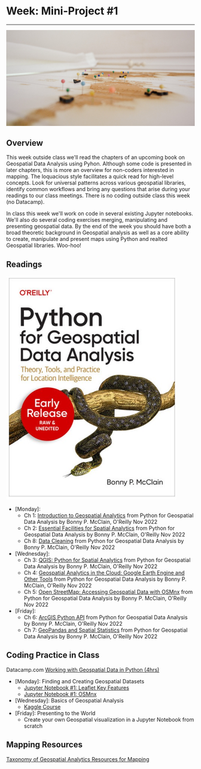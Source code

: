 # Week: Mini-Project #1
---

![Map Image](images/img_iphs290_map_delfi-de-la-rua-vfzfavUZmfc-unsplash.jpg)

## Overview

This week outside class we'll read the chapters of an upcoming book on Geospatial Data Analysis using Pyhon. Although some code is presented in later chapters, this is more an overview for non-coders interested in mapping. The loquacious style facilitates a quick read for high-level concepts. Look for universal patterns across various geospatial libraries, identify common workflows and bring any questions that arise during your readings to our class meetings. There is no coding outside class this week (no Datacamp).

In class this week we'll work on code in several existing Jupyter notebooks. We'll also do several coding exercises merging, manipulating and presenting geospatial data. By the end of the week you should have both a broad theoretic background in Geospatial analysis as well as a core ability to create, manipulate and present maps using Python and realted Geospatial libraries. Woo-hoo!


## Readings

![Python for Geospatial Data Analysis by Bonny P. McClain](images/book_cover_python_for_geospatial_data_analysis_bmcclain_202211.jpg)

- [Monday]:
    * Ch 1: [Introduction to Geospatial Analytics](https://drive.google.com/file/d/1efx44lDocuHcDim7gIpMGTyoKrwMcgNI/view?usp=sharing) from Python for Geospatial Data Analysis by Bonny P. McClain, O'Reilly Nov 2022
    * Ch 2: [Essential Facilities for Spatial Analytics](https://drive.google.com/file/d/19ajpcERnjCSwvt_-M2qE5kKwgDuZwSfj/view?usp=sharing) from Python for Geospatial Data Analysis by Bonny P. McClain, O'Reilly Nov 2022
    * Ch 8: [Data Cleaning](https://drive.google.com/file/d/1Qp6rF8zYGDzOP-qJm-rkqyjTtEVymp5r/view?usp=sharing) from Python for Geospatial Data Analysis by Bonny P. McClain, O'Reilly Nov 2022
- [Wednesday]:
    * Ch 3: [QGIS: Python for Spatial Analytics](https://drive.google.com/file/d/1xLq5mL2mDq2P74bTqkETQ6ZwRyyVxXkX/view?usp=sharing) from Python for Geospatial Data Analysis by Bonny P. McClain, O'Reilly Nov 2022
    * Ch 4: [Geospatial Analytics in the Cloud: Google Earth Engine and Other Tools](https://drive.google.com/file/d/1q4zJ1EhRw6yvNl3HwUhRlfzDS6PjDanf/view?usp=sharing) from Python for Geospatial Data Analysis by Bonny P. McClain, O'Reilly Nov 2022
    * Ch 5: [Open StreetMap: Accessing Geospatial Data with OSMnx](https://drive.google.com/file/d/1YwbrSaSDkFs7qkqmda8pv7_NhtjrBqVx/view?usp=sharing) from Python for Geospatial Data Analysis by Bonny P. McClain, O'Reilly Nov 2022
- [Friday]:
    * Ch 6: [ArcGIS Python API](https://drive.google.com/file/d/12uxstmQ5iJO6D9NhOtAo3wHn0Wvd6kqy/view?usp=sharing) from Python for Geospatial Data Analysis by Bonny P. McClain, O'Reilly Nov 2022
    * Ch 7: [GeoPandas and Spatial Statistics](https://drive.google.com/file/d/1zGp8aIny2A9jZh6mCVFkUuLU5o_FuYGJ/view?usp=sharing) from Python for Geospatial Data Analysis by Bonny P. McClain, O'Reilly Nov 2022


## Coding Practice in Class

Datacamp.com [Working with Geospatial Data in Python (4hrs)](https://app.datacamp.com/learn/courses/working-with-geospatial-data-in-python)

- [Monday]: Finding and Creating Geospatial Datasets
    * [Jupyter Notebook #1: Leaflet Key Features](https://colab.research.google.com/drive/10PwdvVQn_hr6u3ipx2MzF6-yE-BK2_CO?usp=sharing) 
    * [Jupyter Notebook #1: OSMnx](https://colab.research.google.com/drive/13AGkOw7jWMYkF82ZY27ZyR_HYWXMbzYM?usp=sharing)
- [Wednesday]: Basics of Geospatial Analysis
    * [Kaggle Course](https://www.kaggle.com/learn/geospatial-analysis)
- [Friday]: Presenting to the World
    * Create your own Geospatial visualization in a Jupyter Notebook from scratch


## Mapping Resources

[Taxonomy of Geospatial Analytics Resources for Mapping](https://github.com/jon-chun/resources-geospatial-analysis)


